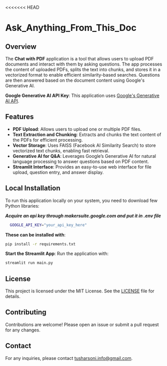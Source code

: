 <<<<<<< HEAD
# Ask_Anything_From_This_Doc

## Overview
The **Chat with PDF** application is a tool that allows users to upload PDF documents and interact with them by asking questions. The app processes the content of uploaded PDFs, splits the text into chunks, and stores it in a vectorized format to enable efficient similarity-based searches. Questions are then answered based on the document content using Google's Generative AI.

**Google Generative AI API Key**: This application uses [Google's Generative AI API](https://ai.google.dev/).

## Features
- **PDF Upload**: Allows users to upload one or multiple PDF files.
- **Text Extraction and Chunking**: Extracts and chunks the text content of the PDFs for efficient processing.
- **Vector Storage**: Uses FAISS (Facebook AI Similarity Search) to store vectorized text chunks, enabling fast retrieval.
- **Generative AI for Q&A**: Leverages Google’s Generative AI for natural language processing to answer questions based on PDF content.
- **Streamlit Interface**: Provides an easy-to-use web interface for file upload, question entry, and answer display.

## Local Installation
To run this application locally on your system, you need to download few Python libraries:

***Acquire an api key through makersuite.google.com and put it in .env file***

```bash
  GOOGLE_API_KEY="your_api_key_here"
```

**These can be installed with**:
```bash
pip install -r requirements.txt
```
**Start the Streamlit App**:
   Run the application with:
   ```bash
   streamlit run main.py
   ```

## License
This project is licensed under the MIT License. See the [LICENSE](LICENCE) file for details.

## Contributing
Contributions are welcome! Please open an issue or submit a pull request for any changes.

## Contact
For any inquiries, please contact tusharsoni.info@gmail.com.
